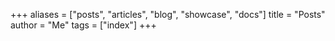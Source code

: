 +++
aliases = ["posts", "articles", "blog", "showcase", "docs"]
title = "Posts"
author = "Me"
tags = ["index"]
+++